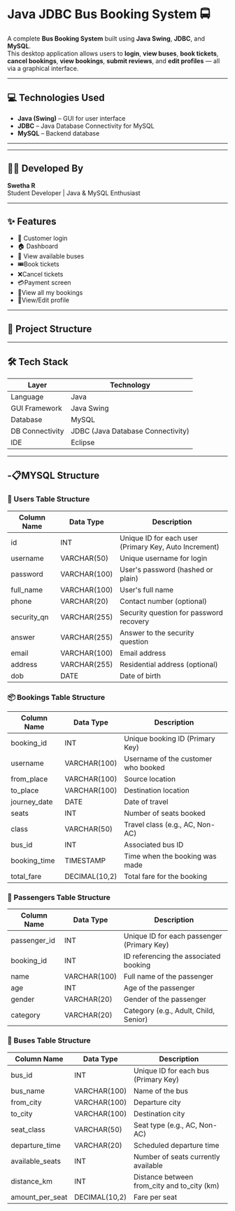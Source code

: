 # Java JDBC Bus Booking System 🚍

A complete **Bus Booking System** built using **Java Swing**, **JDBC**, and **MySQL**.  
This desktop application allows users to **login**, **view buses**, **book tickets**, **cancel bookings**, **view bookings**, **submit reviews**, and **edit profiles** — all via a graphical interface.

---

## 💻 Technologies Used
- **Java (Swing)** – GUI for user interface
- **JDBC** – Java Database Connectivity for MySQL
- **MySQL** – Backend database

---

---

## 👩‍💻 Developed By

**Swetha R**  
Student Developer | Java & MySQL Enthusiast  

---

## ✨ Features
- 🔐 Customer login
- 🏠 Dashboard
- 🚌 View available buses
- 🎟️Book tickets
- ❌Cancel tickets
- 💳Payment screen
-  📖View all my bookings
- 👤View/Edit profile
  

---

## 📂 Project Structure


---

## 🛠️ Tech Stack

| Layer              | Technology                  |
|--------------------|-----------------------------|
| Language           | Java                        |
| GUI Framework      | Java Swing                  |
| Database           | MySQL                       |
| DB Connectivity    | JDBC (Java Database Connectivity) |
| IDE                | Eclipse        |


---

-📋MYSQL Structure
--

### 🧾 Users Table Structure

| Column Name | Data Type      | Description                          |
|-------------|----------------|--------------------------------------|
| id          | INT            | Unique ID for each user (Primary Key, Auto Increment) |
| username    | VARCHAR(50)    | Unique username for login            |
| password    | VARCHAR(100)   | User's password (hashed or plain)    |
| full_name   | VARCHAR(100)   | User's full name                     |
| phone       | VARCHAR(20)    | Contact number (optional)            |
| security_qn | VARCHAR(255)   | Security question for password recovery |
| answer      | VARCHAR(255)   | Answer to the security question      |
| email       | VARCHAR(100)   | Email address                        |
| address     | VARCHAR(255)   | Residential address (optional)       |
| dob         | DATE           | Date of birth                        |


### 📦 Bookings Table Structure

| Column Name   | Data Type       | Description                              |
|---------------|-----------------|------------------------------------------|
| booking_id    | INT             | Unique booking ID (Primary Key)          |
| username      | VARCHAR(100)    | Username of the customer who booked      |
| from_place    | VARCHAR(100)    | Source location                          |
| to_place      | VARCHAR(100)    | Destination location                     |
| journey_date  | DATE            | Date of travel                           |
| seats         | INT             | Number of seats booked                   |
| class         | VARCHAR(50)     | Travel class (e.g., AC, Non-AC)          |
| bus_id        | INT             | Associated bus ID                        |
| booking_time  | TIMESTAMP       | Time when the booking was made           |
| total_fare    | DECIMAL(10,2)   | Total fare for the booking               |


### 👥 Passengers Table Structure

| Column Name   | Data Type     | Description                            |
|---------------|---------------|----------------------------------------|
| passenger_id  | INT           | Unique ID for each passenger (Primary Key) |
| booking_id    | INT           | ID referencing the associated booking  |
| name          | VARCHAR(100)  | Full name of the passenger             |
| age           | INT           | Age of the passenger                   |
| gender        | VARCHAR(20)   | Gender of the passenger                |
| category      | VARCHAR(20)   | Category (e.g., Adult, Child, Senior)  |


### 🚌 Buses Table Structure

| Column Name      | Data Type       | Description                                 |
|------------------|-----------------|---------------------------------------------|
| bus_id           | INT             | Unique ID for each bus (Primary Key)        |
| bus_name         | VARCHAR(100)    | Name of the bus                             |
| from_city        | VARCHAR(100)    | Departure city                              |
| to_city          | VARCHAR(100)    | Destination city                            |
| seat_class       | VARCHAR(50)     | Seat type (e.g., AC, Non-AC)                |
| departure_time   | VARCHAR(20)     | Scheduled departure time                    |
| available_seats  | INT             | Number of seats currently available         |
| distance_km      | INT             | Distance between from_city and to_city (km) |
| amount_per_seat  | DECIMAL(10,2)   | Fare per seat                               |









                  
